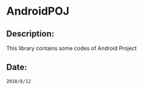 # AndroidPOJ

## Description:
   This library contains some codes of Android Project
   
## Date: 
`2018/8/12`
